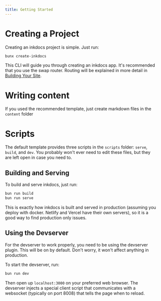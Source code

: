```yaml
---
title: Getting Started
---
```


# Creating a Project

Creating an inkdocs project is simple. Just run:

```bash
bunx create-inkdocs
```

This CLI will guide you through creating an inkdocs app. It's recommended that you use the swap router. Routing will be explained in more detail in [Building Your Site](/documentation/building-your-site).

# Writing content

If you used the recommended template, just create markdown files in the `content` folder

# Scripts

The default template provides three scripts in the `scripts` folder: `serve`, `build`, and `dev`. You probably won't ever need to edit these files, but they are left open in case you need to.

## Building and Serving

To build and serve inkdocs, just run:

```bash
bun run build
bun run serve
```

This is exactly how inkdocs is built and served in production (assuming you deploy with docker. Netlify and Vercel have their own servers), so it is a good way to find production only issues.

## Using the Devserver

For the devserver to work properly, you need to be using the devserver plugin. This will be on by default. Don't worry, it won't affect anything in production.

To start the devserver, run:

```bash
bun run dev
```

Then open up `localhost:3000` on your preferred web browser. The devserver injects a special client script that communicates with a websocket (typically on port 8008) that tells the page when to reload.
